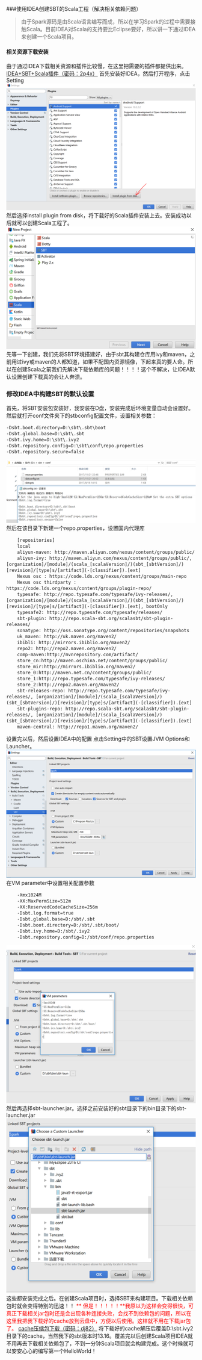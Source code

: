 ###使用IDEA创建SBT的Scala工程（解决相关依赖问题）
> 由于Spark源码是由Scala语言编写而成，所以在学习Spark的过程中需要接触Scala。目前IDEA对Scala的支持要比Eclipse要好，所以讲一下通过IDEA来创建一个Scala项目。

#### 相关资源下载安装
由于通过IDEA下载相关资源和插件比较慢，在这里把需要的插件都提供出来。
[IDEA+SBT+Scala插件（密码：2p4x）](http://pan.baidu.com/s/1hsD157u)
首先安装好IDEA，然后打开程序，点击Setting
![Alt text](./Image/1511606480712.png)
然后选择install plugin from disk，将下载好的Scala插件安装上去。安装成功以后就可以创建Scala工程了。
![Alt text](./Image/1511606593082.png)
先等一下创建，我们先将SBT环境搭建好，由于sbt其构建仓库用ivy和maven，之前用过ivy或maven的人都知道，如果不配国内资源镜像，下起来真的要人命。所以在创建Scala之前我们先解决下载依赖库的问题！！！！这个不解决，让IDEA默认设置创建下载真的会让人奔溃。
### 修改IDEA中构建SBT的默认设置
首先，将SBT安装包安装好，我安装在D盘，安装完成后环境变量自动会设置好。然后就打开conf文件夹下的stbconfig配置文件，设置相关参数：
```
-Dsbt.boot.directory=D:\sbt\.sbt\boot
-Dsbt.global.base=D:\sbt\.sbt
-Dsbt.ivy.home=D:\sbt\.ivy2
-Dsbt.repository.config=D:\sbt\conf\repo.properties
-Dsbt.repository.secure=false
```
![Alt text](./Image/1511607403888.png)
然后在该目录下新建一个repo.properties，设置国内代理库
```
	[repositories] 
	local
	aliyun-maven: http://maven.aliyun.com/nexus/content/groups/public/
	aliyun-ivy: http://maven.aliyun.com/nexus/content/groups/public/, [organization]/[module]/(scala_[scalaVersion]/)(sbt_[sbtVersion]/)[revision]/[type]s/[artifact](-[classifier]).[ext]
	Nexus osc : https://code.lds.org/nexus/content/groups/main-repo
	Nexus osc thirdparty : https://code.lds.org/nexus/content/groups/plugin-repo/
	typesafe: http://repo.typesafe.com/typesafe/ivy-releases/, [organization]/[module]/(scala_[scalaVersion]/)(sbt_[sbtVersion]/)[revision]/[type]s/[artifact](-[classifier]).[ext], bootOnly  
	typesafe2: http://repo.typesafe.com/typesafe/releases/
	sbt-plugin: http://repo.scala-sbt.org/scalasbt/sbt-plugin-releases/
	sonatype: http://oss.sonatype.org/content/repositories/snapshots  
	uk_maven: http://uk.maven.org/maven2/  
	ibibli: http://mirrors.ibiblio.org/maven2/  
	repo2: http://repo2.maven.org/maven2/
	comp-maven:http://mvnrepository.com/artifact/
	store_cn:http://maven.oschina.net/content/groups/public/
	store_mir:http://mirrors.ibiblio.org/maven2/
	store_0:http://maven.net.cn/content/groups/public/
	store_1:http://repo.typesafe.com/typesafe/ivy-releases/
	store_2:http://repo2.maven.org/maven2/
	sbt-releases-repo: http://repo.typesafe.com/typesafe/ivy-releases/, [organization]/[module]/(scala_[scalaVersion]/)(sbt_[sbtVersion]/)[revision]/[type]s/[artifact](-[classifier]).[ext]
	sbt-plugins-repo: http://repo.scala-sbt.org/scalasbt/sbt-plugin-releases/, [organization]/[module]/(scala_[scalaVersion]/)(sbt_[sbtVersion]/)[revision]/[type]s/[artifact](-[classifier]).[ext]
	maven-central: http://repo1.maven.org/maven2/
```
设置完以后，然后设置IDEA中的配置
点击Setting中的SBT设置JVM Options和Launcher。
![Alt text](./Image/1511607686697.png)
在VM parameter中设置相关配置参数
```	
	-Xmx1024M
	-XX:MaxPermSize=512m
	-XX:ReservedCodeCacheSize=256m
	-Dsbt.log.format=true
	-Dsbt.global.base=D:/sbt/.sbt
	-Dsbt.boot.directory=D:/sbt/.sbt/boot/
	-Dsbt.ivy.home=D:/sbt/.ivy2
	-Dsbt.repository.config=D:/sbt/conf/repo.properties
```
![Alt text](./Image/1511607786288.png)
然后再选择sbt-launcher.jar。选择之前安装好的sbt目录下的bin目录下的sbt-launcher.jar
![Alt text](./Image/1511607900353.png)
这些都安装完成之后。在创建Scala项目时，选择SBT来构建项目。下载相关依赖包时就会变得特别的迅速！！
<font color="red"> ** 但是！！！！！**我原以为这样会变得很快，可真正下载相关jar包时还是会出现各种连接失败，会找不到依赖包的问题，所以在这里我把我下载好的cache放到云盘中，方便以后使用。这样就不用在下载jar包了。</font>
[cache压缩包下载（密码：dj82）](https://pan.baidu.com/s/1c1KfjLQ )
将下载好的cache解压后覆盖D:\sbt\.ivy2目录下的cache，当然我下的sbt版本时13.16。覆盖完以后创建Scala项目IDEA就不用再去下载相关依赖包了，不到一分钟Scala项目就会构建完成。这个时候就可以安安心心的编写第一个HelloWorld！